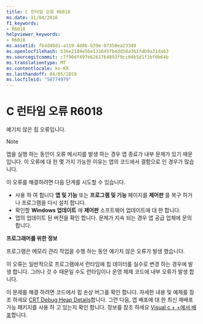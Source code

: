 ```yaml
---
title: C 런타임 오류 R6018
ms.date: 11/04/2016
f1_keywords:
- R6018
helpviewer_keywords:
- R6018
ms.assetid: f6dd40d1-a119-4d8b-b39e-97350ea23349
ms.openlocfilehash: b36e2184e5be131645fb4dd58a361fdb9a31da63
ms.sourcegitcommit: c7f90df497e6261764893f9cc04b5d1f1bf0b64b
ms.translationtype: MT
ms.contentlocale: ko-KR
ms.lasthandoff: 04/05/2019
ms.locfileid: "58774979"
---
```

# <a name="c-runtime-error-r6018"></a>C 런타임 오류 R6018

예기치 않은 힙 오류입니다.

> [!NOTE]
> 앱을 실행 하는 동안이 오류 메시지를 발생 하는 경우 앱 종료가 내부 문제가 있기 때문입니다. 이 오류에 대 한 몇 가지 가능한 이유는 앱의 코드에서 결함으로 인 경우가 많습니다.
>
> 이 오류를 해결하려면 다음 단계를 시도할 수 있습니다.
>
> - 사용 하 여 합니다 **앱 및 기능** 또는 **프로그램 및 기능** 페이지를 **제어판** 를 복구 하거나 프로그램을 다시 설치 합니다.
> - 확인할 **Windows 업데이트** 에 **제어판** 소프트웨어 업데이트에 대 한 합니다.
> - 앱의 업데이트 된 버전을 확인 합니다. 문제가 지속 되는 경우 앱 공급 업체에 문의 합니다.

**프로그래머를 위한 정보**

프로그램은 메모리 관리 작업을 수행 하는 동안 예기치 않은 오류가 발생 했습니다.

이 오류는 일반적으로 프로그램에서 런타임에 힙 데이터를 실수로 변경 하는 경우에 발생 합니다. 그러나 것 수 때문일 수도 런타임이나 운영 체제 코드에 내부 오류가 발생 합니다.

이 문제를 해결 하려면 코드에서 힙 손상 버그를 확인 합니다. 자세한 내용 및 예제를 참조 하세요 [CRT Debug Heap Details](/visualstudio/debugger/crt-debug-heap-details)합니다. 그런 다음, 앱 배포에 대 한 최신 재배포 가능 패키지를 사용 하 고 있는지 확인 합니다. 정보를 참조 하세요 [Visual c + +에서 배포](../../windows/deployment-in-visual-cpp.md)합니다.